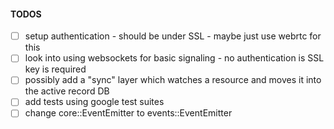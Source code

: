 #### TODOS

- [ ] setup authentication - should be under SSL - maybe just use webrtc for this
- [ ] look into using websockets for basic signaling - no authentication is SSL key is required
- [ ] possibly add a "sync" layer which watches a resource and moves it into the active record DB
- [ ] add tests using google test suites
- [ ] change core::EventEmitter to events::EventEmitter